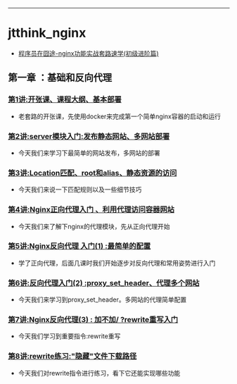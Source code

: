 
-----

# jtthink_nginx

* [程序员在囧途-nginx功能实战套路速学(初级进阶篇)](http://www.jtthink.com/course/66)

## 第一章 ：基础和反向代理

### [第1讲:开张课、课程大纲、基本部署](http://www.jtthink.com/course/play/1331)
* 老套路的开张课，先使用docker来完成第一个简单nginx容器的启动和运行

### [第2讲:server模块入门:发布静态网站、多网站部署](http://www.jtthink.com/course/play/1332)
* 今天我们来学习下最简单的网站发布，多网站的部署

### [第3讲:Location匹配、root和alias、静态资源的访问](http://www.jtthink.com/course/play/1333)
* 今天我们来说一下匹配规则以及一些细节技巧

### [第4讲:Nginx正向代理入门 、利用代理访问容器网站](http://www.jtthink.com/course/play/1334)
* 今天我们来了解下nginx的代理模块，先从正向代理开始

### [第5讲:Nginx反向代理 入门(1) :最简单的配置](http://www.jtthink.com/course/play/1344)
* 学了正向代理，后面几课时我们开始逐步对反向代理和常用姿势进行入门

### [第6讲:反向代理入门(2) :proxy_set_header、代理多个网站](http://www.jtthink.com/course/play/1345)
* 今天我们来学习到proxy_set_header。多网站的代理简单配置

### [第7讲:Nginx反向代理(3) : 加不加/ ?rewrite重写入门](http://www.jtthink.com/course/play/1348)
* 今天我们学习到重要指令:rewrite重写

### [第8讲:rewrite练习:"隐藏"文件下载路径](http://www.jtthink.com/course/play/1362)
* 今天我们对rewrite指令进行练习，看下它还能实现哪些功能